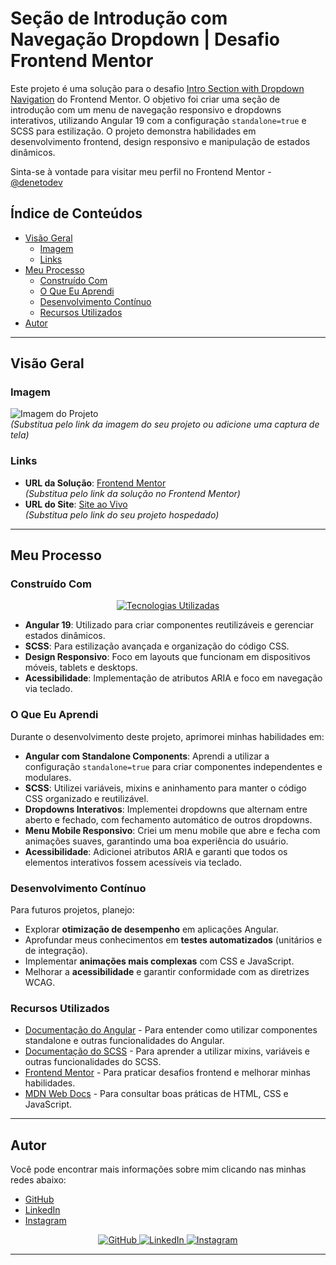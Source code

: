 # Seção de Introdução com Navegação Dropdown | Desafio Frontend Mentor

Este projeto é uma solução para o desafio [Intro Section with Dropdown Navigation](https://www.frontendmentor.io/challenges/intro-section-with-dropdown-navigation-ryaPetHE5) do Frontend Mentor. O objetivo foi criar uma seção de introdução com um menu de navegação responsivo e dropdowns interativos, utilizando Angular 19 com a configuração `standalone=true` e SCSS para estilização. O projeto demonstra habilidades em desenvolvimento frontend, design responsivo e manipulação de estados dinâmicos.

Sinta-se à vontade para visitar meu perfil no Frontend Mentor - [@denetodev](https://www.frontendmentor.io/profile/denetodev)

## Índice de Conteúdos

- [Visão Geral](#visão-geral)
  - [Imagem](#imagem)
  - [Links](#links)
- [Meu Processo](#meu-processo)
  - [Construído Com](#construído-com)
  - [O Que Eu Aprendi](#o-que-eu-aprendi)
  - [Desenvolvimento Contínuo](#desenvolvimento-contínuo)
  - [Recursos Utilizados](#recursos-utilizados)
- [Autor](#autor)

---

## Visão Geral

### Imagem

![Imagem do Projeto](https://raw.githubusercontent.com/deusdeteneto/intro-section-with-dropdown-navigation/main/design/desktop-design.jpg)  
*(Substitua pelo link da imagem do seu projeto ou adicione uma captura de tela)*

### Links

- **URL da Solução**: [Frontend Mentor](https://www.frontendmentor.io/solutions/intro-section-with-dropdown-navigation-angular-19-standalone-true-scss-XXXXXX)  
  *(Substitua pelo link da solução no Frontend Mentor)*
- **URL do Site**: [Site ao Vivo](https://intro-section-with-dropdown-navigation.vercel.app/)  
  *(Substitua pelo link do seu projeto hospedado)*

---

## Meu Processo

### Construído Com

<p align="center">
  <a href="#"><img src="https://skillicons.dev/icons?i=angular,typescript,scss,html,css,git,github,vercel" alt="Tecnologias Utilizadas"></a>
</p>

- **Angular 19**: Utilizado para criar componentes reutilizáveis e gerenciar estados dinâmicos.
- **SCSS**: Para estilização avançada e organização do código CSS.
- **Design Responsivo**: Foco em layouts que funcionam em dispositivos móveis, tablets e desktops.
- **Acessibilidade**: Implementação de atributos ARIA e foco em navegação via teclado.

### O Que Eu Aprendi

Durante o desenvolvimento deste projeto, aprimorei minhas habilidades em:

- **Angular com Standalone Components**: Aprendi a utilizar a configuração `standalone=true` para criar componentes independentes e modulares.
- **SCSS**: Utilizei variáveis, mixins e aninhamento para manter o código CSS organizado e reutilizável.
- **Dropdowns Interativos**: Implementei dropdowns que alternam entre aberto e fechado, com fechamento automático de outros dropdowns.
- **Menu Mobile Responsivo**: Criei um menu mobile que abre e fecha com animações suaves, garantindo uma boa experiência do usuário.
- **Acessibilidade**: Adicionei atributos ARIA e garanti que todos os elementos interativos fossem acessíveis via teclado.

### Desenvolvimento Contínuo

Para futuros projetos, planejo:

- Explorar **otimização de desempenho** em aplicações Angular.
- Aprofundar meus conhecimentos em **testes automatizados** (unitários e de integração).
- Implementar **animações mais complexas** com CSS e JavaScript.
- Melhorar a **acessibilidade** e garantir conformidade com as diretrizes WCAG.

### Recursos Utilizados

- [Documentação do Angular](https://angular.io/docs) - Para entender como utilizar componentes standalone e outras funcionalidades do Angular.
- [Documentação do SCSS](https://sass-lang.com/documentation/) - Para aprender a utilizar mixins, variáveis e outras funcionalidades do SCSS.
- [Frontend Mentor](https://www.frontendmentor.io/) - Para praticar desafios frontend e melhorar minhas habilidades.
- [MDN Web Docs](https://developer.mozilla.org/) - Para consultar boas práticas de HTML, CSS e JavaScript.

---

## Autor

Você pode encontrar mais informações sobre mim clicando nas minhas redes abaixo:

- [GitHub](https://github.com/deusdeteneto)
- [LinkedIn](https://www.linkedin.com/in/deusdeteneto)
- [Instagram](https://www.instagram.com/torresneto.tn/)

<div align="center">
  <a href="https://github.com/denetodev">
    <img src="https://skillicons.dev/icons?i=github" alt="GitHub" />
  </a>
  <a href="https://www.linkedin.com/in/deneto/">
    <img src="https://skillicons.dev/icons?i=linkedin" alt="LinkedIn" />
  </a>
  <a href="https://www.instagram.com/denetodev/">
    <img src="https://skillicons.dev/icons?i=instagram" alt="Instagram" />
  </a>
</div>

<hr>